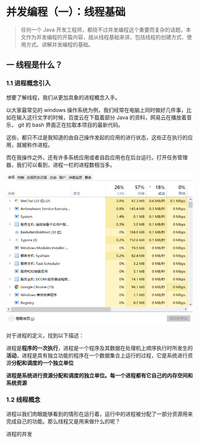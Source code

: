 # 并发编程（一）：线程基础

> 任何一个 Java 开发工程师，都绕不过并发编程这个重要而复杂的话题。本文作为并发编程的开篇内容，就从线程基础来讲，包括线程的创建方式、使用方式。讲解并发编程的基础。

## 一 线程是什么？

### 1.1 进程概念引入

想要了解线程，我们从更加具象的进程概念入手。

以大家最常见的 windows 操作系统为例，我们经常在电脑上同时做好几件事，比如在输入这行文字的时候，百度云在下载着部分 Java 的资料，网易云在播放着音乐， git 的 bash 界面正在拉取本项目的最新代码。

这些，都只不过是我知道的由自己操作发起的应用的进行状态，这些正在执行的应用，就被称作进程。

而在我操作之外，还有许多系统应用或者自启应用也在后台运行。打开任务管理器，我们可以看到，进程一栏的进程数相当多。

![image-20201128222726923](图片/image-20201128222726923.png)

对于进程的定义，找到以下描述：

进程是**程序的一次执行**，进程是一个程序及其数据在处理机上顺序执行时所发生的**活动**，进程是具有独立功能的程序在一个数据集合上运行的过程，它是系统进行资源**分配和调度的一个独立单位**

**进程是系统进行资源分配和调度的独立单位。每一个进程都有它自己的内存空间和系统资源**

### 1.2 线程概念

进程以我们肉眼能够看到的情形在运行着，运行中的进程被分配了一部分资源用来完成自己的功能。那么线程又是用来做什么的呢？

进程的并发